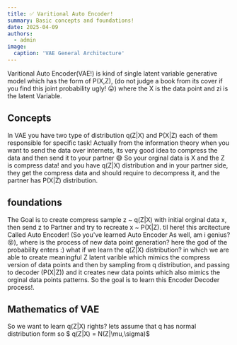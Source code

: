 ```yaml
---
title: ✅ Varitional Auto Encoder!
summary: Basic concepts and foundations!
date: 2025-04-09
authors:
  - admin
image:
  caption: 'VAE General Architecture'
---
```

Varitional Auto Encoder(VAE!) is kind of single latent variable generative model which has the form of P(X,Z), (do not judge a book from its cover if you find this joint probability ugly! 😛) where the X is the data point and zi is the latent Variable.
## Concepts
In VAE you have two type of distribution q(Z|X) and P(X|Z) each of them responsible for specific task!
Actually from the information theory when you want to send the data over internets, its very good idea to compress the data and then send it to your partner 😅 So your orginal data is X and the Z is compress data! and you have q(Z|X) distribution and in your partner side, they get the compress data and should require to decompress it, and the partner has P(X|Z) distribution.

## foundations
The Goal is to create compress sample z ~ q(Z|X) with initial orginal data x, then send z to Partner and try to recreate x ~ P(X|Z). til here! this arcitecture Called Auto Encoder! (So you've learned Auto Encoder As well, am i genius?😝), where is the process of new data point generation? here the god of the probability enters :) what if we learn the q(Z|X) distribution? in which we are able to create meaningful Z latent varible which mimics the compress version of data points and then by sampling from q distribution, and passing to decoder (P(X|Z)) and it creates new data points which also mimics the orginal data points patterns. So the goal is to learn this Encoder Decoder process!.

## Mathematics of VAE
So we want to learn q(Z|X) rights? lets assume that q has normal distribution form so $ q(Z|X) = N(Z|\mu,\sigma)$

